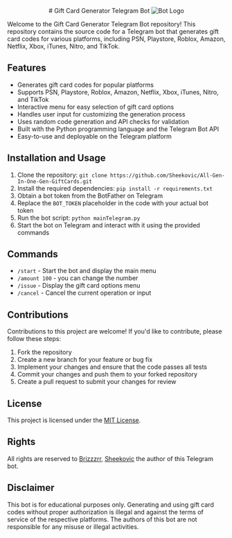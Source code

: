 <p align="center">
# Gift Card Generator Telegram Bot


  <img src="https://avatars.githubusercontent.com/u/126974455?v=4" alt="Bot Logo">
</p>

Welcome to the Gift Card Generator Telegram Bot repository! This repository contains the source code for a Telegram bot that generates gift card codes for various platforms, including PSN, Playstore, Roblox, Amazon, Netflix, Xbox, iTunes, Nitro, and TikTok.

## Features

- Generates gift card codes for popular platforms
- Supports PSN, Playstore, Roblox, Amazon, Netflix, Xbox, iTunes, Nitro, and TikTok
- Interactive menu for easy selection of gift card options
- Handles user input for customizing the generation process
- Uses random code generation and API checks for validation
- Built with the Python programming language and the Telegram Bot API
- Easy-to-use and deployable on the Telegram platform

## Installation and Usage

1. Clone the repository: `git clone https://github.com/Sheekovic/All-Gen-In-One-Gen-GiftCards.git`
2. Install the required dependencies: `pip install -r requirements.txt`
3. Obtain a bot token from the BotFather on Telegram
4. Replace the `BOT_TOKEN` placeholder in the code with your actual bot token
5. Run the bot script: `python mainTelegram.py`
6. Start the bot on Telegram and interact with it using the provided commands

## Commands

- `/start` - Start the bot and display the main menu
- `/amount 100` - you can change the number
- `/issue` - Display the gift card options menu
- `/cancel` - Cancel the current operation or input

## Contributions

Contributions to this project are welcome! If you'd like to contribute, please follow these steps:

1. Fork the repository
2. Create a new branch for your feature or bug fix
3. Implement your changes and ensure that the code passes all tests
4. Commit your changes and push them to your forked repository
5. Create a pull request to submit your changes for review

## License

This project is licensed under the [MIT License](LICENSE).

## Rights

All rights are reserved to [Brizzzrr](https://github.com/brizzzrr), [Sheekovic](https://github.com/Sheekovic) the author of this Telegram bot.

## Disclaimer

This bot is for educational purposes only. Generating and using gift card codes without proper authorization is illegal and against the terms of service of the respective platforms. The authors of this bot are not responsible for any misuse or illegal activities.
